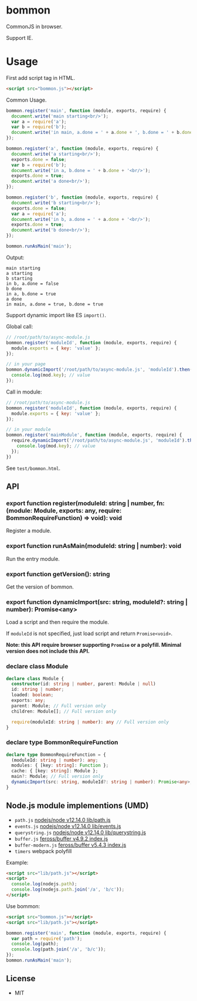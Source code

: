 # bommon

CommonJS in browser.

Support IE.

# Usage

First add script tag in HTML.

``` html
<script src="bommon.js"></script>
```

Common Usage.

``` js
bommon.register('main', function (module, exports, require) {
  document.write('main starting<br/>');
  var a = require('a');
  var b = require('b');
  document.write('in main, a.done = ' + a.done + ', b.done = ' + b.done + '<br/>');
});

bommon.register('a', function (module, exports, require) {
  document.write('a starting<br/>');
  exports.done = false;
  var b = require('b');
  document.write('in a, b.done = ' + b.done + '<br/>');
  exports.done = true;
  document.write('a done<br/>');
});

bommon.register('b', function (module, exports, require) {
  document.write('b starting<br/>');
  exports.done = false;
  var a = require('a');
  document.write('in b, a.done = ' + a.done + '<br/>');
  exports.done = true;
  document.write('b done<br/>');
});

bommon.runAsMain('main');
```

Output:

```
main starting
a starting
b starting
in b, a.done = false
b done
in a, b.done = true
a done
in main, a.done = true, b.done = true
```

Support dynamic import like ES `import()`.

Global call:

``` js
// /root/path/to/async-module.js
bommon.register('moduleId', function (module, exports, require) {
  module.exports = { key: 'value' };
});

// in your page
bommon.dynamicImport('/root/path/to/async-module.js', 'moduleId').then(function (mod) {
  console.log(mod.key); // value
});
```

Call in module:

``` js
// /root/path/to/async-module.js
bommon.register('moduleId', function (module, exports, require) {
  module.exports = { key: 'value' };
});

// in your module
bommon.register('mainModule', function (module, exports, require) {
  require.dynamicImport('/root/path/to/async-module.js', 'moduleId').then(function (mod) {
    console.log(mod.key); // value
  });
})
```

See `test/bommon.html`.

## API

### export function register(moduleId: string | number, fn: (module: Module, exports: any, require: BommonRequireFunction) => void): void

Register a module.

### export function runAsMain(moduleId: string | number): void

Run the entry module.

### export function getVersion(): string

Get the version of bommon.

### export function dynamicImport(src: string, moduleId?: string | number): Promise\<any\>

Load a script and then require the module.

If `moduleId` is not specified, just load script and return `Promise<void>`.

**Note: this API require browser supporting `Promise` or a polyfill. Minimal version does not include this API.**

### declare class Module

``` ts
declare class Module {
  constructor(id: string | number, parent: Module | null)
  id: string | number;
  loaded: boolean;
  exports: any;
  parent: Module; // Full version only
  children: Module[]; // Full version only

  require(moduleId: string | number): any // Full version only
}
```

### declare type BommonRequireFunction

``` ts
declare type BommonRequireFunction = {
  (moduleId: string | number): any;
  modules: { [key: string]: Function };
  cache: { [key: string]: Module };
  main?: Module; // Full version only
  dynamicImport(src: string, moduleId?: string | number): Promise<any>; // Full version only
}
```

## Node.js module implementions (UMD)

* `path.js` [nodejs/node v12.14.0 lib/path.js](https://github.com/nodejs/node/blob/v12.14.0/lib/path.js)
* `events.js` [nodejs/node v12.14.0 lib/events.js](https://github.com/nodejs/node/blob/v12.14.0/lib/events.js)
* `querystring.js` [nodejs/node v12.14.0 lib/querystring.js](https://github.com/nodejs/node/blob/v12.14.0/lib/querystring.js)
* `buffer.js` [feross/buffer v4.9.2 index.js](https://github.com/feross/buffer/blob/v4.9.2/index.js)
* `buffer-modern.js` [feross/buffer v5.4.3 index.js](https://github.com/feross/buffer/blob/v5.4.3/index.js)
* `timers` webpack polyfill

Example:

``` html
<script src="lib/path.js"></script>
<script>
  console.log(nodejs.path);
  console.log(nodejs.path.join('/a', 'b/c'));
</script>
```

Use bommon:

``` html
<script src="bommon.js"></script>
<script src="lib/path.js"></script>
```

``` js
bommon.register('main', function (module, exports, require) {
  var path = require('path');
  console.log(path);
  console.log(path.join('/a', 'b/c'));
});
bommon.runAsMain('main');
```

## License

* MIT
